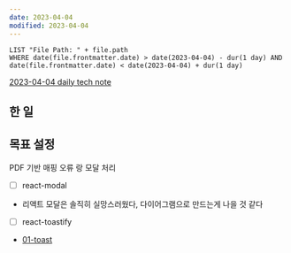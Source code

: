 ```yaml
---
date: 2023-04-04
modified: 2023-04-04
---
```


```dataview
LIST "File Path: " + file.path
WHERE date(file.frontmatter.date) > date(2023-04-04) - dur(1 day) AND date(file.frontmatter.date) < date(2023-04-04) + dur(1 day)
```

[2023-04-04 daily tech note](src/contents/topic/tech-review/T2023-04-04/T2023-04-04.md)

## 한 일

## 목표 설정

PDF 기반 매핑
오류 랑 모달 처리
- [ ] react-modal
- 리액트 모달은 솔직히 실망스러웠다, 다이어그램으로 만드는게 나을 것 같다
- [ ] react-toastify
- [01-toast](../../../front/react-toast/01-toast-args-jsx/01-toast.md)
